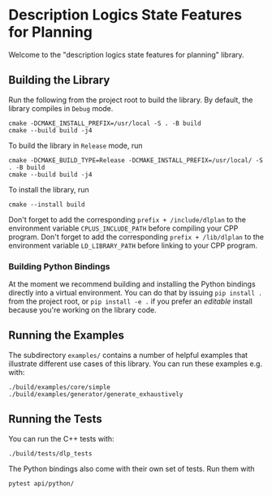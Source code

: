 
# Description Logics State Features for Planning

Welcome to the "description logics state features for planning" library.

## Building the Library

Run the following from the project root to build the library.
By default, the library compiles in `Debug` mode.
```console
cmake -DCMAKE_INSTALL_PREFIX=/usr/local -S . -B build
cmake --build build -j4
```

To build the library in `Release` mode, run
```console
cmake -DCMAKE_BUILD_TYPE=Release -DCMAKE_INSTALL_PREFIX=/usr/local/ -S . -B build
cmake --build build -j4
```

To install the library, run
```console
cmake --install build
```

Don't forget to add the corresponding `prefix + /include/dlplan` to the environment variable `CPLUS_INCLUDE_PATH` before compiling your CPP program.
Don't forget to add the corresponding `prefix + /lib/dlplan` to the environment variable `LD_LIBRARY_PATH` before linking to your CPP program.

### Building Python Bindings
At the moment we recommend building and installing the Python bindings directly into a virtual environment.
You can do that by issuing `pip install .` from the project root, or `pip install -e .`
if you prefer an _editable_ install because you're working on the library code.

## Running the Examples

The subdirectory `examples/` contains a number of helpful examples that illustrate different use cases of this library.
You can run these examples e.g. with:

```console
./build/examples/core/simple
./build/examples/generator/generate_exhaustively
```

## Running the Tests
You can run the C++ tests with:
```console
./build/tests/dlp_tests
```

The Python bindings also come with their own set of tests. Run them with
```console
pytest api/python/
```
